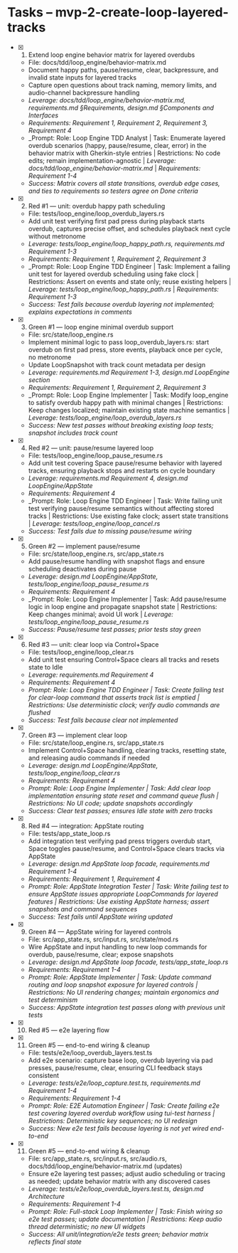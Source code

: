 # Tasks – mvp-2-create-loop-layered-tracks

- [x] 1. Extend loop engine behavior matrix for layered overdubs
  - File: docs/tdd/loop_engine/behavior-matrix.md
  - Document happy paths, pause/resume, clear, backpressure, and invalid state inputs for layered tracks
  - Capture open questions about track naming, memory limits, and audio-channel backpressure handling
  - _Leverage: docs/tdd/loop_engine/behavior-matrix.md, requirements.md §Requirements, design.md §Components and Interfaces_
  - _Requirements: Requirement 1, Requirement 2, Requirement 3, Requirement 4_
  - _Prompt: Role: Loop Engine TDD Analyst | Task: Enumerate layered overdub scenarios (happy, pause/resume, clear, error) in the behavior matrix with Gherkin-style entries | Restrictions: No code edits; remain implementation-agnostic | _Leverage: docs/tdd/loop_engine/behavior-matrix.md_ | _Requirements: Requirement 1-4_
  - _Success: Matrix covers all state transitions, overdub edge cases, and ties to requirements so testers agree on Done criteria_

- [x] 2. Red #1 — unit: overdub happy path scheduling
  - File: tests/loop_engine/loop_overdub_layers.rs
  - Add unit test verifying first pad press during playback starts overdub, captures precise offset, and schedules playback next cycle without metronome
  - _Leverage: tests/loop_engine/loop_happy_path.rs, requirements.md Requirement 1-3_
  - _Requirements: Requirement 1, Requirement 2, Requirement 3_
  - _Prompt: Role: Loop Engine TDD Engineer | Task: Implement a failing unit test for layered overdub scheduling using fake clock | Restrictions: Assert on events and state only; reuse existing helpers | _Leverage: tests/loop_engine/loop_happy_path.rs_ | _Requirements: Requirement 1-3_
  - _Success: Test fails because overdub layering not implemented; explains expectations in comments_

- [x] 3. Green #1 — loop engine minimal overdub support
  - File: src/state/loop_engine.rs
  - Implement minimal logic to pass loop_overdub_layers.rs: start overdub on first pad press, store events, playback once per cycle, no metronome
  - Update LoopSnapshot with track count metadata per design
  - _Leverage: requirements.md Requirement 1-3, design.md LoopEngine section_
  - _Requirements: Requirement 1, Requirement 2, Requirement 3_
  - _Prompt: Role: Loop Engine Implementer | Task: Modify loop_engine to satisfy overdub happy path with minimal changes | Restrictions: Keep changes localized; maintain existing state machine semantics | _Leverage: tests/loop_engine/loop_overdub_layers.rs_
  - _Success: New test passes without breaking existing loop tests; snapshot includes track count_

- [x] 4. Red #2 — unit: pause/resume layered loop
  - File: tests/loop_engine/loop_pause_resume.rs
  - Add unit test covering Space pause/resume behavior with layered tracks, ensuring playback stops and restarts on cycle boundary
  - _Leverage: requirements.md Requirement 4, design.md LoopEngine/AppState_
  - _Requirements: Requirement 4_
  - _Prompt: Role: Loop Engine TDD Engineer | Task: Write failing unit test verifying pause/resume semantics without affecting stored tracks | Restrictions: Use existing fake clock; assert state transitions | _Leverage: tests/loop_engine/loop_cancel.rs_
  - _Success: Test fails due to missing pause/resume wiring_

- [x] 5. Green #2 — implement pause/resume
  - File: src/state/loop_engine.rs, src/app_state.rs
  - Add pause/resume handling with snapshot flags and ensure scheduling deactivates during pause
  - _Leverage: design.md LoopEngine/AppState, tests/loop_engine/loop_pause_resume.rs_
  - _Requirements: Requirement 4_
  - _Prompt: Role: Loop Engine Implementer | Task: Add pause/resume logic in loop engine and propagate snapshot state | Restrictions: Keep changes minimal; avoid UI work | _Leverage: tests/loop_engine/loop_pause_resume.rs_
  - _Success: Pause/resume test passes; prior tests stay green_

- [x] 6. Red #3 — unit: clear loop via Control+Space
  - File: tests/loop_engine/loop_clear.rs
  - Add unit test ensuring Control+Space clears all tracks and resets state to Idle
  - _Leverage: requirements.md Requirement 4_
  - _Requirements: Requirement 4_
  - _Prompt: Role: Loop Engine TDD Engineer | Task: Create failing test for clear-loop command that asserts track list is emptied | Restrictions: Use deterministic clock; verify audio commands are flushed_
  - _Success: Test fails because clear not implemented_

- [x] 7. Green #3 — implement clear loop
  - File: src/state/loop_engine.rs, src/app_state.rs
  - Implement Control+Space handling, clearing tracks, resetting state, and releasing audio commands if needed
  - _Leverage: design.md LoopEngine/AppState, tests/loop_engine/loop_clear.rs_
  - _Requirements: Requirement 4_
  - _Prompt: Role: Loop Engine Implementer | Task: Add clear loop implementation ensuring state reset and command queue flush | Restrictions: No UI code; update snapshots accordingly_
  - _Success: Clear test passes; ensures Idle state with zero tracks_

- [x] 8. Red #4 — integration: AppState routing
  - File: tests/app_state_loop.rs
  - Add integration test verifying pad press triggers overdub start, Space toggles pause/resume, and Control+Space clears tracks via AppState
  - _Leverage: design.md AppState loop facade, requirements.md Requirement 1-4_
  - _Requirements: Requirement 1, Requirement 4_
  - _Prompt: Role: AppState Integration Tester | Task: Write failing test to ensure AppState issues appropriate LoopCommands for layered features | Restrictions: Use existing AppState harness; assert snapshots and command sequences_
  - _Success: Test fails until AppState wiring updated_

- [x] 9. Green #4 — AppState wiring for layered controls
  - File: src/app_state.rs, src/input.rs, src/state/mod.rs
  - Wire AppState and input handling to new loop commands for overdub, pause/resume, clear; expose snapshots
  - _Leverage: design.md AppState loop facade, tests/app_state_loop.rs_
  - _Requirements: Requirement 1-4_
  - _Prompt: Role: AppState Implementer | Task: Update command routing and loop snapshot exposure for layered controls | Restrictions: No UI rendering changes; maintain ergonomics and test determinism_
  - _Success: AppState integration test passes along with previous unit tests_

- [x] 10. Red #5 — e2e layering flow
- [x] 11. Green #5 — end-to-end wiring & cleanup
  - File: tests/e2e/loop_overdub_layers.test.ts
  - Add e2e scenario: capture base loop, overdub layering via pad presses, pause/resume, clear, ensuring CLI feedback stays consistent
  - _Leverage: tests/e2e/loop_capture.test.ts, requirements.md Requirement 1-4_
  - _Requirements: Requirement 1-4_
  - _Prompt: Role: E2E Automation Engineer | Task: Create failing e2e test covering layered overdub workflow using tui-test harness | Restrictions: Deterministic key sequences; no UI redesign_
  - _Success: New e2e test fails because layering is not yet wired end-to-end_

- [x] 11. Green #5 — end-to-end wiring & cleanup
  - File: src/app_state.rs, src/input.rs, src/audio.rs, docs/tdd/loop_engine/behavior-matrix.md (updates)
  - Ensure e2e layering test passes; adjust audio scheduling or tracing as needed; update behavior matrix with any discovered cases
  - _Leverage: tests/e2e/loop_overdub_layers.test.ts, design.md Architecture_
  - _Requirements: Requirement 1-4_
  - _Prompt: Role: Full-stack Loop Implementer | Task: Finish wiring so e2e test passes; update documentation | Restrictions: Keep audio thread deterministic; no new UI widgets_
  - _Success: All unit/integration/e2e tests green; behavior matrix reflects final state_

